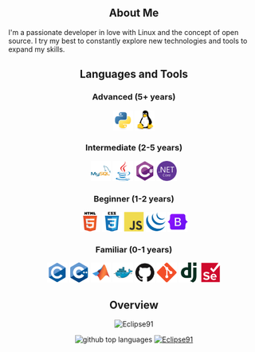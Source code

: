 <h2 align="center">About Me</h2>
I'm a passionate developer in love with Linux and the concept of open source. I try my best to constantly explore new technologies and tools to expand my skills.
  <!--
  -->

<h2 align="center">Languages and Tools</h2>
  <h3 align="center">Advanced (5+ years)</h3>
    <p align="center">
      <img src="https://github.com/devicons/devicon/blob/master/icons/python/python-original.svg" alt="python" width="40" height="40"/>
      <img src="https://github.com/devicons/devicon/blob/master/icons/linux/linux-original.svg" alt="Linux" width="40" height="40"/>
    </p>
  <h3 align="center">Intermediate (2-5 years)</h3>
    <p align="center">
      <img src="https://github.com/devicons/devicon/blob/master/icons/mysql/mysql-original-wordmark.svg" alt="MySQL" width="40" height="40"/>
      <img src="https://github.com/devicons/devicon/blob/master/icons/java/java-original.svg" alt="Java" width="40" height="40"/>
      <img src="https://github.com/devicons/devicon/blob/master/icons/csharp/csharp-original.svg" alt="C#" width="40" height="40"/>
      <img src="https://github.com/devicons/devicon/blob/master/icons/dotnetcore/dotnetcore-original.svg" alt=".NET" width="40" height="40"/>
    </p>
  <h3 align="center">Beginner (1-2 years)</h3>
    <p align="center">
      <img src="https://github.com/devicons/devicon/blob/master/icons/html5/html5-original-wordmark.svg" alt="html5" width="40" height="40"/>
      <img src="https://github.com/devicons/devicon/blob/master/icons/css3/css3-original-wordmark.svg" alt="css3" width="40" height="40"/>
      <img src="https://github.com/devicons/devicon/blob/master/icons/javascript/javascript-original.svg" alt="javascript" width="40" height="40"/>
      <img src="https://github.com/devicons/devicon/blob/master/icons/jquery/jquery-original.svg" alt="jQuery" width="40" height="40"/>
      <img src="https://github.com/devicons/devicon/blob/master/icons/bootstrap/bootstrap-original.svg" alt="Bootstrap" width="40" height="40"/>
    </p>
  <h3 align="center">Familiar (0-1 years)</h3>
    <p align="center">
      <img src="https://github.com/devicons/devicon/blob/master/icons/c/c-original.svg" alt="C" width="40" height="40"/>
      <img src="https://github.com/devicons/devicon/blob/master/icons/cplusplus/cplusplus-original.svg" alt="C++" width="40" height="40"/>
      <img src="https://github.com/devicons/devicon/blob/master/icons/matlab/matlab-original.svg" alt="MATLAB" width="40" height="40"/>
      <img src="https://github.com/devicons/devicon/blob/master/icons/docker/docker-original.svg" alt="Docker" width="40" height="40"/>
      <img src="https://github.com/devicons/devicon/blob/master/icons/github/github-original.svg" alt="GitHub" width="40" height="40"/>
      <img src="https://github.com/devicons/devicon/blob/master/icons/git/git-original.svg" alt="GIT" width="40" height="40"/>
      <img src="https://github.com/devicons/devicon/blob/master/icons/django/django-plain.svg" alt="Django" width="40" height="40"/>
      <img src="https://github.com/devicons/devicon/blob/master/icons/selenium/selenium-original.svg" alt="Selenium" width="40" height="40"/>
    </p>
  <!--
      <a href="#" target="_blank"> <img src="https://github.com/devicons/devicon/blob/master/icons/cplusplus/cplusplus-plain.svg" alt="C++" width="40" height="40"/> </a>
      <a href="#" target="_blank"> <img src="https://github.com/devicons/devicon/blob/master/icons/cplusplus/cplusplus-line.svg" alt="C++" width="40" height="40"/> </a>
      <a href="#" target="_blank"> <img src="https://github.com/devicons/devicon/blob/master/icons/cplusplus/cplusplus-original.svg" alt="C++" width="50" height="50"/> </a>
      <a href="#" target="_blank"> <img src="https://github.com/devicons/devicon/blob/master/icons/cplusplus/cplusplus-original.svg" alt="C++" width="60" height="60"/> </a>
  -->

<h2 align="center">Overview</h2>
  <p align="center">
    <img src="https://komarev.com/ghpvc/?username=Eclipse91&label=Profile%20views&color=ff69b4&style=flat" alt="Eclipse91" />
  </p>
  <p align="center">
    <!--
    <img class="output" src="https://github-readme-stats.vercel.app/api?username=Eclipse91&amp;theme=dark&amp;show_icons=true&amp;hide_border=true&amp;count_private=true" alt="github stats">
    <img class="output" src="https://github-readme-streak-stats.herokuapp.com/?user=Eclipse91&amp;theme=dark&amp;hide_border=true" alt="github streak">
    -->
    <img class="output" src="https://github-readme-stats.vercel.app/api/top-langs/?username=Eclipse91&amp;theme=dark&amp;show_icons=true&amp;hide_border=true&amp;layout=donut" alt="github top languages">
    <a href="https://github.com/ryo-ma/github-profile-trophy"><img src="https://github-profile-trophy.vercel.app/?username=Eclipse91&theme=darkhub" alt="Eclipse91" /></a>
    <!--
    <img src="https://github-profile-trophy.vercel.app/?username=Eclipse91&theme=gruvbox" alt="GitHub Profile Trophy" />
    <img src="https://github-profile-trophy.vercel.app/?username=Eclipse91&theme=onedark" alt="GitHub Profile Trophy" />
    <img src="https://github-profile-trophy.vercel.app/?username=Eclipse91&theme=darkhub" alt="GitHub Profile Trophy" />
    <img src="https://github-profile-trophy.vercel.app/?username=Eclipse91&theme=algolia" alt="GitHub Profile Trophy" />
    <img src="https://github-profile-trophy.vercel.app/?username=Eclipse91&theme=solarized" alt="GitHub Profile Trophy" />
    <img src="https://github-profile-trophy.vercel.app/?username=Eclipse91&theme=merko" alt="GitHub Profile Trophy" />
    <img src="https://github-profile-trophy.vercel.app/?username=Eclipse91&theme=cobalt" alt="GitHub Profile Trophy" />
    <img src="https://github-profile-trophy.vercel.app/?username=Eclipse91&theme=vue" alt="GitHub Profile Trophy" />
    <img src="https://github-profile-trophy.vercel.app/?username=Eclipse91&theme=calm" alt="GitHub Profile Trophy" />
    <img src="https://github-profile-trophy.vercel.app/?username=Eclipse91&theme=flag-india" alt="GitHub Profile Trophy" />
    -->
  </p>


<!--
<table>
    <tr>
        <th>Status dashboard</th>
        <th>Tags dashboard</th>
    </tr>
    <tr>
        <td width="50%">
            <a href="https://user-images.githubusercontent.com/8558/246819874-283e25d6-510a-4f33-ae24-1f57d533462d.png">
                <img src="https://user-images.githubusercontent.com/8558/246819874-283e25d6-510a-4f33-ae24-1f57d533462d.png" width="100%">
            </a>
        </td>
        <td width="50%">
            <a href="https://user-images.githubusercontent.com/8558/246406488-1b7013b0-36c0-4e8d-90bf-7814d5c8e180.png">
                <img src="https://user-images.githubusercontent.com/8558/246406488-1b7013b0-36c0-4e8d-90bf-7814d5c8e180.png" width="100%">
            </a>
        </td>
    </tr>
    <tr>
        <td width="50%">Display and overview and offer actions to manipulate your project state.</td>
        <td width="50%">View and manipulate local and remote tags.</td>
    </tr>
</table>
<table>
    <tr>
        <th>Diff</th>
    </tr>
    <tr>
        <td width="50%">
            <a href="https://user-images.githubusercontent.com/8558/290011169-1af9e0e4-aadd-4539-b7ac-d4979b9d0910.mp4">
                <img src="https://user-images.githubusercontent.com/8558/290011195-35d53963-fe57-4c46-b418-e8ed3bf02f54.gif" width="100%">
            </a>
        </td>
    </tr>
    <tr>
        <td width="50%">Stage, unstage or discard hunks, files or individual lines. <a href="https://user-images.githubusercontent.com/8558/290011169-1af9e0e4-aadd-4539-b7ac-d4979b9d0910.mp4">(video)</a></td>
    </tr>
</table>

<table>
    <tr>
        <th>Github integration</th>
    </tr>
    <tr>
        <td width="50%">
            <a href="https://user-images.githubusercontent.com/8558/246403219-313ca580-d4ea-4125-a10d-5f72ef6571ec.png">
                <img src="https://user-images.githubusercontent.com/8558/246403219-313ca580-d4ea-4125-a10d-5f72ef6571ec.png" width="100%">
            </a>
        </td>
    </tr>
    <tr>
        <td width="50%">Reference issues and collaborators in commits.  Open files on GitHub in the browser, with lines pre-selected.  Create pull requests.  Fork a repository.</td>
    </tr>
</table>
-->

<!--
### Hi there 👋
**Eclipse91/Eclipse91** is a ✨ _special_ ✨ repository because its `README.md` (this file) appears on your GitHub profile.

Here are some ideas to get you started:

- 🔭 I’m currently working on ...
- 🌱 I’m currently learning ...
- 👯 I’m looking to collaborate on ...
- 🤔 I’m looking for help with ...
- 💬 Ask me about ...
- 📫 How to reach me: ...
- 😄 Pronouns: ...
- ⚡ Fun fact: ...
-->
